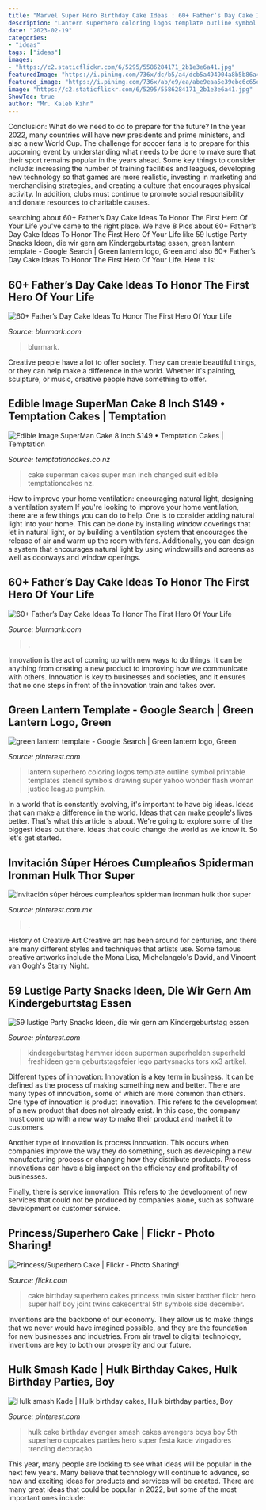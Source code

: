 ```yaml
---
title: "Marvel Super Hero Birthday Cake Ideas : 60+ Father’s Day Cake Ideas To Honor The First Hero Of Your Life"
description: "Lantern superhero coloring logos template outline symbol printable templates stencil symbols drawing super yahoo wonder flash woman justice league pumpkin"
date: "2023-02-19"
categories:
- "ideas"
tags: ["ideas"]
images:
- "https://c2.staticflickr.com/6/5295/5586284171_2b1e3e6a41.jpg"
featuredImage: "https://i.pinimg.com/736x/dc/b5/a4/dcb5a494904a8b5b86a4a8db02a74dde--avenger-party-hulk-smash.jpg"
featured_image: "https://i.pinimg.com/736x/ab/e9/ea/abe9eaa5e39ebc6c65efe4b5a4146625--birthday-invitations-ironman.jpg"
image: "https://c2.staticflickr.com/6/5295/5586284171_2b1e3e6a41.jpg"
ShowToc: true
author: "Mr. Kaleb Kihn"
---
```



Conclusion: What do we need to do to prepare for the future?
In the year 2022, many countries will have new presidents and prime ministers, and also a new World Cup. The challenge for soccer fans is to prepare for this upcoming event by understanding what needs to be done to make sure that their sport remains popular in the years ahead. Some key things to consider include: increasing the number of training facilities and leagues, developing new technology so that games are more realistic, investing in marketing and merchandising strategies, and creating a culture that encourages physical activity. In addition, clubs must continue to promote social responsibility and donate resources to charitable causes.

	

		
searching about 60+ Father’s Day Cake Ideas To Honor The First Hero Of Your Life you've came to the right place. We have 8 Pics about 60+ Father’s Day Cake Ideas To Honor The First Hero Of Your Life like 59 lustige Party Snacks Ideen, die wir gern am Kindergeburtstag essen, green lantern template - Google Search | Green lantern logo, Green and also 60+ Father’s Day Cake Ideas To Honor The First Hero Of Your Life. Here it is:
		
    
## 60+ Father’s Day Cake Ideas To Honor The First Hero Of Your Life

<img loading=lazy src="https://www.blurmark.com/wp-content/uploads/2017/05/Super-Dad-Fun-Cake-Idea.jpg" onerror="this.onerror=null;this.src='https://tse1.mm.bing.net/th?id=OIP.2SMyRk9rIGQF2M_cTSFCPAHaHa&amp;pid=15.1';" alt="60+ Father’s Day Cake Ideas To Honor The First Hero Of Your Life">

_Source: blurmark.com_

>blurmark. 

	

Creative people have a lot to offer society. They can create beautiful things, or they can help make a difference in the world. Whether it's painting, sculpture, or music, creative people have something to offer.

    
## Edible Image SuperMan Cake 8 Inch $149 • Temptation Cakes | Temptation

<img loading=lazy src="https://temptationcakes.co.nz/wp-content/uploads/2013/08/bow-8213.jpg" onerror="this.onerror=null;this.src='https://tse1.mm.bing.net/th?id=OIP.LuWvGQlcdeZjqYEDJZfKIgHaFj&amp;pid=15.1';" alt="Edible Image SuperMan Cake 8 inch $149 • Temptation Cakes | Temptation">

_Source: temptationcakes.co.nz_

>cake superman cakes super man inch changed suit edible temptationcakes nz. 

	

How to improve your home ventilation: encouraging natural light, designing a ventilation system
If you're looking to improve your home ventilation, there are a few things you can do to help. One is to consider adding natural light into your home. This can be done by installing window coverings that let in natural light, or by building a ventilation system that encourages the release of air and warm up the room with fans. Additionally, you can design a system that encourages natural light by using windowsills and screens as well as doorways and window openings.

    
## 60+ Father’s Day Cake Ideas To Honor The First Hero Of Your Life

<img loading=lazy src="https://www.blurmark.com/wp-content/uploads/2017/05/Interesting-Cake-Idea.jpg" onerror="this.onerror=null;this.src='https://tse4.mm.bing.net/th?id=OIP.9wboycE_pVbqtqk6hBUM6QHaJ7&amp;pid=15.1';" alt="60+ Father’s Day Cake Ideas To Honor The First Hero Of Your Life">

_Source: blurmark.com_

>. 

	

Innovation is the act of coming up with new ways to do things. It can be anything from creating a new product to improving how we communicate with others. Innovation is key to businesses and societies, and it ensures that no one steps in front of the innovation train and takes over.

    
## Green Lantern Template - Google Search | Green Lantern Logo, Green

<img loading=lazy src="https://i.pinimg.com/736x/4c/91/3f/4c913f97cc3d841a0a093dcfc62c739c--green-lantern-logo-green-lantern-party.jpg" onerror="this.onerror=null;this.src='https://tse4.mm.bing.net/th?id=OIP.fSeeA-wg0K4VZkU4zScTmQHaHX&amp;pid=15.1';" alt="green lantern template - Google Search | Green lantern logo, Green">

_Source: pinterest.com_

>lantern superhero coloring logos template outline symbol printable templates stencil symbols drawing super yahoo wonder flash woman justice league pumpkin. 

	

In a world that is constantly evolving, it's important to have big ideas. Ideas that can make a difference in the world. Ideas that can make people's lives better. That's what this article is about. We're going to explore some of the biggest ideas out there. Ideas that could change the world as we know it. So let's get started.

    
## Invitación Súper Héroes Cumpleaños Spiderman Ironman Hulk Thor Super

<img loading=lazy src="https://i.pinimg.com/736x/ab/e9/ea/abe9eaa5e39ebc6c65efe4b5a4146625--birthday-invitations-ironman.jpg" onerror="this.onerror=null;this.src='https://tse4.mm.bing.net/th?id=OIP.KAOR29eFFY4ZhPDexulQkQHaNL&amp;pid=15.1';" alt="Invitación súper héroes cumpleaños spiderman ironman hulk thor super">

_Source: pinterest.com.mx_

>. 

	

History of Creative Art
Creative art has been around for centuries, and there are many different styles and techniques that artists use. Some famous creative artworks include the Mona Lisa, Michelangelo's David, and Vincent van Gogh's Starry Night.

    
## 59 Lustige Party Snacks Ideen, Die Wir Gern Am Kindergeburtstag Essen

<img loading=lazy src="https://i.pinimg.com/736x/e3/2c/92/e32c92d17b7e65b861db0d6bad6009e3.jpg" onerror="this.onerror=null;this.src='https://tse3.mm.bing.net/th?id=OIP.aJcg20Bh2ttOPTpzLqXIuQHaJ5&amp;pid=15.1';" alt="59 lustige Party Snacks Ideen, die wir gern am Kindergeburtstag essen">

_Source: pinterest.com_

>kindergeburtstag hammer ideen superman superhelden superheld freshideen gern geburtstagsfeier lego partysnacks tors xx3 artikel. 

	

Different types of innovation:
Innovation is a key term in business. It can be defined as the process of making something new and better. There are many types of innovation, some of which are more common than others. 
One type of innovation is product innovation. This refers to the development of a new product that does not already exist. In this case, the company must come up with a new way to make their product and market it to customers. 

Another type of innovation is process innovation. This occurs when companies improve the way they do something, such as developing a new manufacturing process or changing how they distribute products. Process innovations can have a big impact on the efficiency and profitability of businesses. 

Finally, there is service innovation. This refers to the development of new services that could not be produced by companies alone, such as software development or customer service.

    
## Princess/Superhero Cake | Flickr - Photo Sharing!

<img loading=lazy src="https://c2.staticflickr.com/6/5295/5586284171_2b1e3e6a41.jpg" onerror="this.onerror=null;this.src='https://tse2.mm.bing.net/th?id=OIP.T3LM8mvwQX87O9Yc3SykdAAAAA&amp;pid=15.1';" alt="Princess/Superhero Cake | Flickr - Photo Sharing!">

_Source: flickr.com_

>cake birthday superhero cakes princess twin sister brother flickr hero super half boy joint twins cakecentral 5th symbols side december. 

	

Inventions are the backbone of our economy. They allow us to make things that we never would have imagined possible, and they are the foundation for new businesses and industries. From air travel to digital technology, inventions are key to both our prosperity and our future.

    
## Hulk Smash Kade | Hulk Birthday Cakes, Hulk Birthday Parties, Boy

<img loading=lazy src="https://i.pinimg.com/736x/dc/b5/a4/dcb5a494904a8b5b86a4a8db02a74dde--avenger-party-hulk-smash.jpg" onerror="this.onerror=null;this.src='https://tse4.mm.bing.net/th?id=OIP.ytV_BaU_B_5pPbq80Mml0gHaJ3&amp;pid=15.1';" alt="Hulk smash Kade | Hulk birthday cakes, Hulk birthday parties, Boy">

_Source: pinterest.com_

>hulk cake birthday avenger smash cakes avengers boys boy 5th superhero cupcakes parties hero super festa kade vingadores trending decoração. 

	

This year, many people are looking to see what ideas will be popular in the next few years. Many believe that technology will continue to advance, so new and exciting ideas for products and services will be created. There are many great ideas that could be popular in 2022, but some of the most important ones include: 

